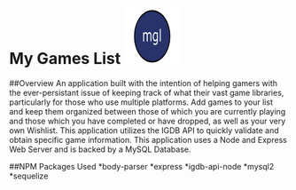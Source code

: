 # My Games List <img src="https://raw.githubusercontent.com/Sorenious/MyGamesList/master/public/assets/images/icon.png" width="100" height="100">

##Overview
    An application built with the intention of helping gamers with the ever-persistant issue of keeping track of what their vast game libraries, particularly for those
    who use multiple platforms.  Add games to your list and keep them organized between those of which you are currently playing and those which you have completed or
    have dropped, as well as your very own Wishlist.  This application utilizes the IGDB API to quickly validate and obtain specific game information.  This application uses a Node and Express Web Server and is backed by a MySQL Database. 

##NPM Packages Used
    *body-parser
    *express
    *igdb-api-node
    *mysql2
    *sequelize